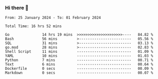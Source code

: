 ### Hi there 👋

<!--
**zhumeme/zhumeme** is a ✨ _special_ ✨ repository because its `README.md` (this file) appears on your GitHub profile.

Here are some ideas to get you started:

- 🔭 I’m currently working on ...
- 🌱 I’m currently learning ...
- 👯 I’m looking to collaborate on ...
- 🤔 I’m looking for help with ...
- 💬 Ask me about ...
- 📫 How to reach me: ...
- 😄 Pronouns: ...
- ⚡ Fun fact: ...
-->

<!--START_SECTION:waka-->

```all_time
From: 25 January 2024 - To: 01 February 2024

Total Time: 16 hrs 52 mins

Go               14 hrs 19 mins  >>>>>>>>>>>>>>>>>>>>>----   84.82 %
Bash             56 mins         >------------------------   05.56 %
SQL              31 mins         >------------------------   03.13 %
go.mod           28 mins         >------------------------   02.83 %
Shell Script     11 mins         -------------------------   01.09 %
YAML             10 mins         -------------------------   01.03 %
Python           7 mins          -------------------------   00.71 %
Text             6 mins          -------------------------   00.64 %
Dockerfile       0 secs          -------------------------   00.09 %
Markdown         0 secs          -------------------------   00.07 %
```

<!--END_SECTION:waka-->
